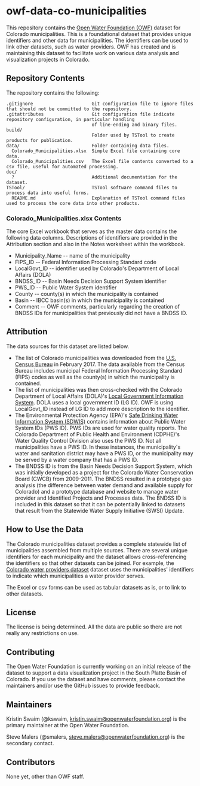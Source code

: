 # owf-data-co-municipalities #

This repository contains the [Open Water Foundation (OWF)](http://openwaterfoundation.org) dataset for Colorado municipalities.
This is a foundational dataset that provides unique identifiers and other data for municipalities.
The identifiers can be used to link other datasets, such as water providers.
OWF has created and is maintaining this dataset to facilitate work on various data analysis and visualization projects in Colorado.

## Repository Contents ##

The repository contains the following:

```text
.gitignore                      Git configuration file to ignore files that should not be committed to the repository.
.gitattributes                  Git configuration file indicate repository configuration, in particular handling
                                of line-ending and binary files.
build/
                                Folder used by TSTool to create products for publication.
data/                           Folder containing data files.
  Colorado_Municipalities.xlsx  Simple Excel file containing core data.
  Colorado_Municipalities.csv   The Excel file contents converted to a csv file, useful for automated processing.
doc/
  ?                             Additional documentation for the dataset.
TSTool/                         TSTool software command files to process data into useful forms.
  README.md                     Explanation of TSTool command files used to process the core data into other products.
```

### Colorado_Municipalities.xlsx Contents ###

The core Excel workbook that serves as the master data contains the following data columns.  Descriptions of identifiers are provided in the Attribution section and also in the Notes worksheet within the workbook.

* Municipality_Name -- name of the municipality
* FIPS_ID -- Federal Information Processing Standard code
* LocalGovt_ID -- identifier used by Colorado's Department of Local Affairs (DOLA)
* BNDSS_ID -- Basin Needs Decision Support System identifier
* PWS_ID -- Public Water System identifier
* County -- county(s) in which the municipality is contained
* Basin -- IBCC basin(s) in which the municipality is contained
* Comment -- OWF comments, particularly regarding the creation of BNDSS IDs for municipalities that previously did not have a BNDSS ID. 

## Attribution ##

The data sources for this dataset are listed below.

* The list of Colorado municipalities was downloaded from the [U.S. Census Bureau](https://www.census.gov/geo/reference/codes/place.html) in February 2017.  The data available from the Census Bureau
includes municipal Federal Information Processing Standard (FIPS) codes as well as the county(s) in which the municipality is contained.
* The list of municipalities was then cross-checked with the Colorado Department of Local Affairs (DOLA)'s [Local Government Information System](https://dola.colorado.gov/lgis/municipalities.jsf).
DOLA uses a local government ID (LG ID).  OWF is using LocalGovt_ID instead of LG ID to add more description to the identifier.
* The Environmental Protection Agency (EPA)'s [Safe Drinking Water Information System (SDWIS)](https://ofmpub.epa.gov/apex/sfdw/f?p=108:1:::NO:::) contains information about Public Water System IDs (PWS ID).
PWS IDs are used for water quality reports.  The Colorado Department of Public Health and Environment (CDPHE)'s Water Quality Control Division also uses the PWS ID.  Not all municipalities have a PWS ID.  In these instances, the municipality's water and sanitation district may have a PWS ID, or the municipality may be served by a water company that has a PWS ID.
* The BNDSS ID is from the Basin Needs Decision Support System, which was initially developed as a project for the Colorado Water Conservation Board (CWCB) from 2009-2011.  The BNDSS resulted in a prototype gap analysis 
(the difference between water demand and available supply for Colorado) and a prototype database and website to manage water provider and Identified Projects and Processes data.  The BNDSS ID is included in this dataset
so that it can be potentially linked to datasets that result from the Statewide Water Supply Initiative (SWSI) Update.

## How to Use the Data ##

The Colorado municipalities dataset provides a complete statewide list of municipalities assembled from multiple sources.
There are several unique identifiers for each municipality and the dataset allows cross-referencing the identifiers
so that other datasets can be joined.
For example, the [Colorado water providers dataset](owf-data-co-municipal-water-providers) dataset uses the municipalities'
identifiers to indicate which municipalities a water provider serves.

The Excel or csv forms can be used as tabular datasets as is, or to link to other datasets.

## License ##

The license is being determined.
All the data are public so there are not really any restrictions on use.

## Contributing ##

The Open Water Foundation is currently working on an initial release of the dataset to support a
data visualization project in the South Platte Basin of Colorado.
If you use the dataset and have comments, please contact the maintainers and/or use the GitHub issues to provide feedback.

## Maintainers ##

Kristin Swaim (@kswaim, kristin.swaim@openwaterfoundation.org) is the primary maintainer at the Open Water Foundation.

Steve Malers (@smalers, steve.malers@openwaterfoundation.org) is the secondary contact.

## Contributors ##

None yet, other than OWF staff.
